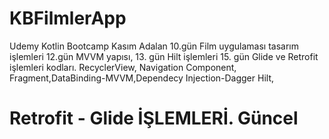 # KBFilmlerApp
Udemy Kotlin Bootcamp Kasım Adalan 10.gün Film uygulaması tasarım işlemleri 12.gün MVVM yapısı, 13. gün Hilt işlemleri
15. gün Glide ve Retrofit işlemleri kodları. 
RecyclerView, Navigation Component, Fragment,DataBinding-MVVM,Dependecy Injection-Dagger Hilt,

# Retrofit - Glide İŞLEMLERİ. Güncel
